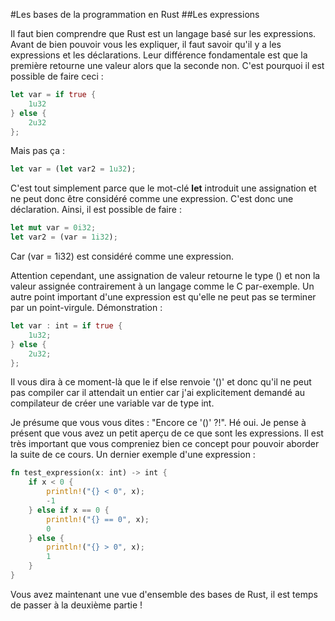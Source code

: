 #Les bases de la programmation en Rust
##Les expressions

Il faut bien comprendre que Rust est un langage basé sur les expressions. Avant de bien pouvoir vous les expliquer, il faut savoir qu'il y a les expressions et les déclarations. Leur différence fondamentale est que la première retourne une valeur alors que la seconde non. C'est pourquoi il est possible de faire ceci :

```Rust
let var = if true {
    1u32
} else {
    2u32
};
```

Mais pas ça :

```Rust
let var = (let var2 = 1u32);
```

C'est tout simplement parce que le mot-clé __let__ introduit une assignation et ne peut donc être considéré comme une expression. C'est donc une déclaration. Ainsi, il est possible de faire :

```Rust
let mut var = 0i32;
let var2 = (var = 1i32);
```

Car (var = 1i32) est considéré comme une expression.

Attention cependant, une assignation de valeur retourne le type () et non la valeur assignée contrairement à un langage comme le C par-exemple.
Un autre point important d'une expression est qu'elle ne peut pas se terminer par un point-virgule. Démonstration :

```Rust
let var : int = if true {
    1u32;
} else {
    2u32;
};
```

Il vous dira à ce moment-là que le if else renvoie '()' et donc qu'il ne peut pas compiler car il attendait un entier car j'ai explicitement demandé au compilateur de créer une variable var de type int.

Je présume que vous vous dites : "Encore ce '()' ?!". Hé oui. Je pense à présent que vous avez un petit aperçu de ce que sont les expressions. Il est très important que vous compreniez bien ce concept pour pouvoir aborder la suite de ce cours. Un dernier exemple d'une expression :

```Rust
fn test_expression(x: int) -> int {
    if x < 0 {
        println!("{} < 0", x);
        -1
    } else if x == 0 {
        println!("{} == 0", x);
        0
    } else {
        println!("{} > 0", x);
        1
    }
}
```

Vous avez maintenant une vue d'ensemble des bases de Rust, il est temps de passer à la deuxième partie !
